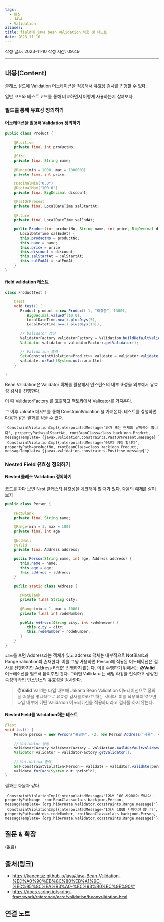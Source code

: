 ```yaml
---
tags:
  - 완성
  - JAVA
  - Validation
aliases: 
title: field에 java bean validation 적용 및 테스트
date: 2023-11-10
---
```

작성 날짜: 2023-11-10
작성 시간: 09:49


----
## 내용(Content)

클래스 필드에 Validation 어노테이션을 적용해서 유효성 검사를 진행할 수 있다.

일반 코드와 테스트 코드를 통해 비교하면서 어떻게 사용하는지 살펴보자

### 필드를 통해 유효성 정의하기

#### 어노테이션을 활용해 Validation 정의하기

```java
public class Product {  
  
    @Positive  
    private final int productNo;  
  
    @Size  
    private final String name;  
  
    @Range(min = 1000, max = 1000000)  
    private final int price;  
  
    @DecimalMin("0.0")  
    @DecimalMax("100.0")  
    private final BigDecimal discount;  
  
    @PastOrPresent  
    private final LocalDateTime salStartAt;  
  
    @Future  
    private final LocalDateTime salEndAt;  
  
    public Product(int productNo, String name, int price, BigDecimal discount, LocalDateTime salStartAt,  
       LocalDateTime salEndAt) {  
       this.productNo = productNo;  
       this.name = name;  
       this.price = price;  
       this.discount = discount;  
       this.salStartAt = salStartAt;  
       this.salEndAt = salEndAt;  
    }  
}
```

#### field validation 테스트

```java
class ProductTest {  
  
    @Test  
    void test() {  
       Product product = new Product(-1, "화장품", 13000,  
          BigDecimal.valueOf(10.0),  
          LocalDateTime.now().plusDays(5),  
          LocalDateTime.now().plusDays(10));  
  
       // Validator 생성  
       ValidatorFactory validatorFactory = Validation.buildDefaultValidatorFactory();  
       Validator validator = validatorFactory.getValidator();  
  
       // Validation 출력  
       Set<ConstraintViolation<Product>> validate = validator.validate(product);  
       validate.forEach(System.out::println);  
    }  
  
}
```


Bean Validation은 Validator 객체를 활용해서 인스턴스의 내부 속성을 외부에서 유효성 검사를 진행한다.

이 때 ValidatorFactory 를 호출하고 팩토리에서 Validator를 가져온다.

그 이후 valdate 메서드를 통해 ConstraintViolation 을 가져온다. 테스트를 실행하면 다음과 같은 결과를 얻을 수 있다.

```text
 ConstraintViolationImpl{interpolatedMessage='과거 또는 현재의 날짜여야 합니다', propertyPath=salStartAt, rootBeanClass=class backjoon.Product, messageTemplate='{javax.validation.constraints.PastOrPresent.message}'}
 ConstraintViolationImpl{interpolatedMessage='0보다 커야 합니다', propertyPath=productNo, rootBeanClass=class backjoon.Product, messageTemplate='{javax.validation.constraints.Positive.message}'}
```



### Nested Field 유효성 정의하기

#### Nested 클래스 Validation 정의하기

코드를 짜다 보면 Nest 클래스의 유효성을 체크해야 할 때가 있다. 다음의 예제를 살펴보자

```java
public class Person {  
  
    @NotBlank  
    private final String name;  
  
    @Range(min = 1, max = 100)  
    private final int age;  
  
    @NotNull  
    @Valid    
    private final Address address;  
  
    public Person(String name, int age, Address address) {  
       this.name = name;  
       this.age = age;  
       this.address = address;  
    }  
  
    public static class Address {  
  
       @NotBlank  
       private final String city;  
  
       @Range(min = 1, max = 1000)  
       private final int rodeNumber;  
  
       public Address(String city, int rodeNumber) {  
          this.city = city;  
          this.rodeNumber = rodeNumber;  
       }  
    }  
}
```


코드를 보면 Address라는 객체가 있고 address 객체는 내부적으로 NotBlank과 Range validation이 존재한다. 이를 그냥 사용하면 Person에 적용된 어노테이션은 검사를 진행하지만 Address 타입은 진행하지 않는다. 이를 수행하기 위해서는 **@Valid** 어노테이션을 필드에 붙여주면 된다. 그러면 Vallidator는 해당 타입을 인식하고 생성된 속성의 타입 인스턴스의 유효성을 검사한다.

>**@Valid**
>Valid는 타입 내부에 Jakarta Bean Validation 어노테이션으로 정의된 속성을 명시적으로 유효성 검사를 하라고 하는 것이다.  이를 적용하지 않으면 타입 내부에 어떤 Validation 어노테이션을 적용하더라고 검사를 하지 않는다.


#### Nested Field를 Validation하는 테스트

```java
@Test  
void test() {  
    Person person = new Person("홍길동", -2, new Person.Address("서울", -1));  
  
    // Validator 생성  
    ValidatorFactory validatorFactory = Validation.buildDefaultValidatorFactory();  
    Validator validator = validatorFactory.getValidator();  
  
    // Validation 출력  
    Set<ConstraintViolation<Person>> validate = validator.validate(person);  
    validate.forEach(System.out::println);  
}
```

결과는 다음과 같다.

```text
 ConstraintViolationImpl{interpolatedMessage='1에서 100 사이여야 합니다', propertyPath=age, rootBeanClass=class backjoon.Person, messageTemplate='{org.hibernate.validator.constraints.Range.message}'}
 ConstraintViolationImpl{interpolatedMessage='1에서 1000 사이여야 합니다', propertyPath=address.rodeNumber, rootBeanClass=class backjoon.Person, messageTemplate='{org.hibernate.validator.constraints.Range.message}'}
```




## 질문 & 확장

(없음)

## 출처(링크)
- https://kapentaz.github.io/java/Java-Bean-Validation-%EC%A0%9C%EB%8C%80%EB%A1%9C-%EC%95%8C%EA%B3%A0-%EC%93%B0%EC%9E%90/#
- https://docs.spring.io/spring-framework/reference/core/validation/beanvalidation.html

## 연결 노트










